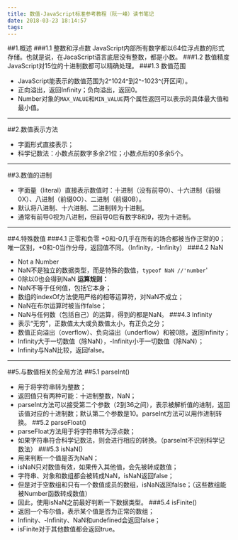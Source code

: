 ```yaml
---
title: 数值-JavaScript标准参考教程（阮一峰）读书笔记
date: 2018-03-23 18:14:57
tags:
---
```

##1.概述
###1.1 整数和浮点数
JavaScript内部所有数字都以64位浮点数的形式存储。也就是说，在JacaScript语言底层没有整数，都是小数。
###1.2 数值精度
JavaScript对15位的十进制数都可以精确处理。
###1.3 数值范围
- JavaScript能表示的数值范围为2^1024^到2^-1023^(开区间）。
- 正向溢出，返回Infinity；负向溢出，返回0。
- Number对象的`MAX_VALUE`和`MIN_VALUE`两个属性返回可以表示的具体最大值和最小值。
***
##2.数值表示方法
- 字面形式直接表示；
- 科学记数法：小数点前数字多余21位；小数点后的0多余5个。
***
##3.数值的进制
- 字面量（literal）直接表示数值时：十进制（没有前导0）、十六进制（前缀0X）、八进制（前缀0O）、二进制（前缀0B）。
- 默认将八进制、十六进制、二进制转为十进制。
- 通常有前导0视为八进制，但前导0后有数字8和9，视为十进制。
***
##4.特殊数值
###4.1 正零和负零
+0和-0几乎在所有的场合都被当作正常的0；
唯一区别，+0和-0当作分母，返回值不同。（Infinity，-Infinity）
###4.2 NaN
- Not a Number
- NaN不是独立的数据类型，而是特殊的数值，`typeof NaN //'number`'
- 0除以0也会得到NaN
**运算规则：**
- NaN不等于任何值，包括它本身；
- 数组的indexOf方法使用严格的相等运算符，对NaN不成立；
- NaN在布尔运算时被当作false；
- NaN与任何数（包括自己）的运算，得到的都是NaN。
###4.3 Infinity
- 表示“无穷”，正数值太大或负数值太小，有正负之分；
- 数值正向溢出（overflow）、负向溢出（underflow）和被0除，返回Infinity；
- Infinity大于一切数值（除NaN），-Infinity小于一切数值（除NaN）；
- Infinity与NaN比较，返回false。
***
##5.与数值相关的全局方法
##5.1 parseInt()
- 用于将字符串转为整数；
- 返回值只有两种可能：十进制整数，NaN；
- parseInt方法可以接受第二个参数（2到36之间），表示被解析值的进制，返回该值对应的十进制数；默认第二个参数是10。parseInt方法可以用作进制转换。
##5.2 parseFloat()
- parseFloat方法用于将字符串转为浮点数；
- 如果字符串符合科学记数法，则会进行相应的转换。（parseInt不识别科学记数法）
###5.3 isNaN()
- 用来判断一个值是否为NaN；
- isNaN只对数值有效，如果传入其他值，会先被转成数值；
- 字符串、对象和数组都会被转成NaN，isNaN返回false；
- 但是对于空数组和只有一个数值成员的数组，isNaN返回false；（这些数组能被Number函数转成数值）
- 因此，使用isNaN之前最好判断一下数据类型。
###5.4 isFinite()
- 返回一个布尔值，表示某个值是否为正常的数组；
- Infinity、-Infinity、NaN和undefined会返回false；
- isFinite对于其他数值都会返回true。